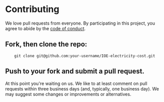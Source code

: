 # Contributing

We love pull requests from everyone. By participating in this project, you
agree to abide by the [code of conduct].

[code of conduct]: https://github.com/Sifr-Labs-2020-Interns/IOE-electricity-cost/blob/master/CODE_OF_CONDUCT.md


## Fork, then clone the repo:
```
    git clone git@github.com:your-username/IOE-electricity-cost.git
```

## Push to your fork and submit a pull request.
At this point you're waiting on us. We like to at least comment on pull requests
within three business days (and, typically, one business day). We may suggest
some changes or improvements or alternatives.
